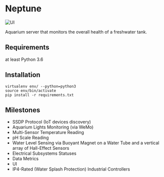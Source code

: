 # Neptune

![UI](https://i.imgur.com/jyJCQAw.png)

Aquarium server that monitors the overall health of a freshwater tank. 

## Requirements
at least Python 3.6

## Installation
```
virtualenv env/ --python=python3
source env/bin/activate
pip install -r requirements.txt
```

## Milestones

- SSDP Protocol (IoT devices discovery)
- Aquarium Lights Monitoring (via WeMo)
- Multi-Sensor Temperature Reading
- pH Scale Reading
- Water Level Sensing via Buoyant Magnet on a Water Tube and a vertical array of Hall-Effect Sensors
- Electrical Subsystems Statuses
- Data Metrics
- UI
- IP4-Rated (Water Splash Protection) Industrial Controllers

